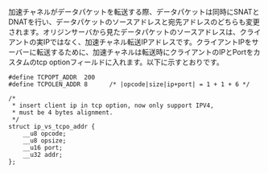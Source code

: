 ﻿加速チャネルがデータパケットを転送する際、データパケットは同時にSNATとDNATを行い、データパケットのソースアドレスと宛先アドレスのどちらも変更されます。オリジンサーバから見たデータパケットのソースアドレスは、クライアントの実IPではなく、加速チャネル転送IPアドレスです。クライアントIPをサーバーに転送するために、加速チャネルは転送時にクライアントのIPとPortをカスタムのtcp optionフィールドに入れます。以下に示すとおりです。
```
#define TCPOPT_ADDR  200    
#define TCPOLEN_ADDR 8      /* |opcode|size|ip+port| = 1 + 1 + 6 */

/*
 * insert client ip in tcp option, now only support IPV4,
 * must be 4 bytes alignment.
 */
struct ip_vs_tcpo_addr {
    __u8 opcode;
    __u8 opsize;
    __u16 port;
    __u32 addr;
};
```
